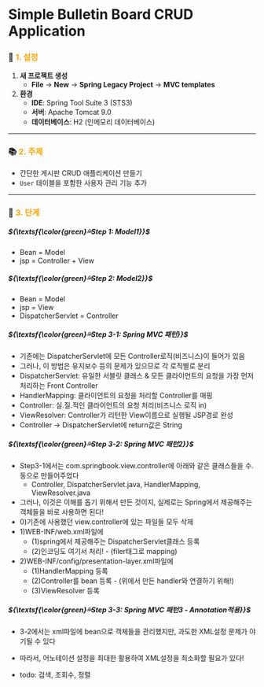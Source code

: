 # Simple Bulletin Board CRUD Application

### 🎉 <span style="color:orange">1. 설정</span>
1. **새 프로젝트 생성**
    - **File** -> **New** -> **Spring Legacy Project** -> **MVC templates**
2. **환경**
    - **IDE**: Spring Tool Suite 3 (STS3)
    - **서버**: Apache Tomcat 9.0
    - **데이터베이스**: H2 (인메모리 데이터베이스)


---
### 📚 <span style="color:orange">2. 주제</span>
- 간단한 게시판 CRUD 애플리케이션 만들기
- `User` 테이블을 포함한 사용자 관리 기능 추가
---
### 🚀 <span style="color:orange">3. 단계</span>


##### ${\textsf{\color{green}💦Step 1: Model1}}$
- Bean = Model
- jsp = Controller + View 

##### ${\textsf{\color{green}💦Step 2: Model2}}$
- Bean = Model
- jsp =  View 
- DispatcherServlet = Controller

##### ${\textsf{\color{green}💦Step 3-1: Spring MVC 패턴}}$
- 기존에는 DispatcherServlet에 모든 Controller로직(비즈니스)이 들어가 있음
- 그러나, 이 방법은 유지보수 등의 문제가 있으므로 각 로직별로 분리
- DispatcherServlet: 유일한 서블릿 클래스 & 모든 클라이언트의 요청을 가장 먼저 처리하는 Front Controller
- HandlerMapping: 클라이언트의 요청을 처리할 Controller를 매핑
- Controller: 실.질.적인 클라이언트의 요청 처리(비즈니스 로직 in)
- ViewResolver: Controller가 리턴한 View이름으로 실행될 JSP경로 완성
- Controller -> DispatcherServlet에 return값은 String

##### ${\textsf{\color{green}💦Step 3-2: Spring MVC 패턴2}}$
- Step3-1에서는 com.springbook.view.controller에 아래와 같은 클래스들을 수.동으로 만들어주었다
    - Controller, DispatcherServlet.java, HandlerMapping, ViewResolver.java
- 그러나, 이것은 이해를 돕기 위해서 만든 것이지, 실제로는 Spring에서 제공해주는 객체들을 바로 사용하면 된다!
- 0)기존에 사용했던 view.controller에 있는 파일들 모두 삭제
- 1)WEB-INF/web.xml파일에
    - (1)spring에서 제공해주는 DispatcherServlet클래스 등록
    - (2)인코딩도 여기서 처리! - (filer태그로 mapping)
- 2)WEB-INF/config/presentation-layer.xml파일에 
    - (1)HandlerMapping 등록
    - (2)Controller를 bean 등록 - (위에서 만든 handler와 연결하기 위해!)
    - (3)ViewResolver 등록

##### ${\textsf{\color{green}💦Step 3-3: Spring MVC 패턴3 - Annotation적용}}$
- 3-2에서는 xml파일에 bean으로 객체들을 관리했지만, 과도한 XML설정 문제가 야기될 수 있다
- 따라서, 어노테이션 설정을 최대한 활용하여 XML설정을 최소화할 필요가 있다!



- todo: 검색, 조회수, 정렬